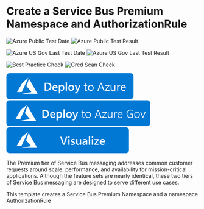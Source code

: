 # Create a Service Bus Premium Namespace and AuthorizationRule

![Azure Public Test Date](https://azurequickstartsservice.blob.core.windows.net/badges/quickstarts/microsoft.servicebus/servicebus-pn-ar/PublicLastTestDate.svg)
![Azure Public Test Result](https://azurequickstartsservice.blob.core.windows.net/badges/quickstarts/microsoft.servicebus/servicebus-pn-ar/PublicDeployment.svg)

![Azure US Gov Last Test Date](https://azurequickstartsservice.blob.core.windows.net/badges/quickstarts/microsoft.servicebus/servicebus-pn-ar/FairfaxLastTestDate.svg)
![Azure US Gov Last Test Result](https://azurequickstartsservice.blob.core.windows.net/badges/quickstarts/microsoft.servicebus/servicebus-pn-ar/FairfaxDeployment.svg)

![Best Practice Check](https://azurequickstartsservice.blob.core.windows.net/badges/quickstarts/microsoft.servicebus/servicebus-pn-ar/BestPracticeResult.svg)
![Cred Scan Check](https://azurequickstartsservice.blob.core.windows.net/badges/quickstarts/microsoft.servicebus/servicebus-pn-ar/CredScanResult.svg)

[![Deploy To Azure](https://raw.githubusercontent.com/Azure/azure-quickstart-templates/master/1-CONTRIBUTION-GUIDE/images/deploytoazure.svg?sanitize=true)](https://portal.azure.com/#create/Microsoft.Template/uri/https%3A%2F%2Fraw.githubusercontent.com%2FAzure%2Fazure-quickstart-templates%2Fmaster%2Fquickstarts%2Fmicrosoft.servicebus%2Fservicebus-pn-ar%2Fazuredeploy.json)  
[![Deploy To Azure US Gov](https://raw.githubusercontent.com/Azure/azure-quickstart-templates/master/1-CONTRIBUTION-GUIDE/images/deploytoazuregov.svg?sanitize=true)](https://portal.azure.us/#create/Microsoft.Template/uri/https%3A%2F%2Fraw.githubusercontent.com%2FAzure%2Fazure-quickstart-templates%2Fmaster%2Fquickstarts%2Fmicrosoft.servicebus%2Fservicebus-pn-ar%2Fazuredeploy.json)
[![Visualize](https://raw.githubusercontent.com/Azure/azure-quickstart-templates/master/1-CONTRIBUTION-GUIDE/images/visualizebutton.svg?sanitize=true)](http://armviz.io/#/?load=https%3A%2F%2Fraw.githubusercontent.com%2FAzure%2Fazure-quickstart-templates%2Fmaster%2Fquickstarts%2Fmicrosoft.servicebus%2Fservicebus-pn-ar%2Fazuredeploy.json)

The Premium tier of Service Bus messaging addresses common customer requests around scale, performance, and availability for mission-critical applications. Although the feature sets are nearly identical, these two tiers of Service Bus messaging are designed to serve different use cases.

This template creates a Service Bus Premium Namespace and a namespace AuthorizationRule


